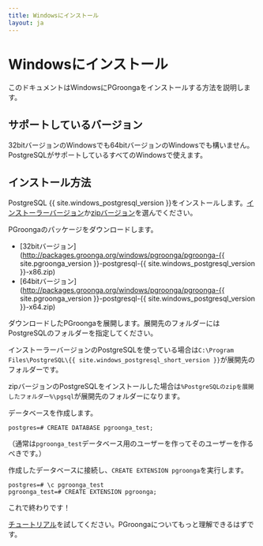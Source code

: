 ```yaml
---
title: Windowsにインストール
layout: ja
---
```


# Windowsにインストール

このドキュメントはWindowsにPGroongaをインストールする方法を説明します。

## サポートしているバージョン

32bitバージョンのWindowsでも64bitバージョンのWindowsでも構いません。PostgreSQLがサポートしているすべてのWindowsで使えます。

## インストール方法

PostgreSQL {{ site.windows_postgresql_version }}をインストールします。[インストーラーバージョン](http://www.enterprisedb.com/products-services-training/pgdownload)か[zipバージョン](http://www.enterprisedb.com/products-services-training/pgbindownload)を選んでください。

PGroongaのパッケージをダウンロードします。

  * [32bitバージョン](http://packages.groonga.org/windows/pgroonga/pgroonga-{{ site.pgroonga_version }}-postgresql-{{ site.windows_postgresql_version }}-x86.zip)
  * [64bitバージョン](http://packages.groonga.org/windows/pgroonga/pgroonga-{{ site.pgroonga_version }}-postgresql-{{ site.windows_postgresql_version }}-x64.zip)

ダウンロードしたPGroongaを展開します。展開先のフォルダーにはPostgreSQLのフォルダーを指定してください。

インストーラーバージョンのPostgreSQLを使っている場合は`C:\Program Files\PostgreSQL\{{ site.windows_postgresql_short_version }}`が展開先のフォルダーです。

zipバージョンのPostgreSQLをインストールした場合は`%PostgreSQLのzipを展開したフォルダー%\pgsql`が展開先のフォルダーになります。

データベースを作成します。

```text
postgres=# CREATE DATABASE pgroonga_test;
```

（通常は`pgroonga_test`データベース用のユーザーを作ってそのユーザーを作るべきです。）

作成したデータベースに接続し、`CREATE EXTENSION pgroonga`を実行します。

```text
postgres=# \c pgroonga_test
pgroonga_test=# CREATE EXTENSION pgroonga;
```

これで終わりです！

[チュートリアル](../tutorial/)を試してください。PGroongaについてもっと理解できるはずです。
